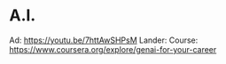 # A.I.
Ad: https://youtu.be/7httAwSHPsM Lander: Course: https://www.coursera.org/explore/genai-for-your-career
